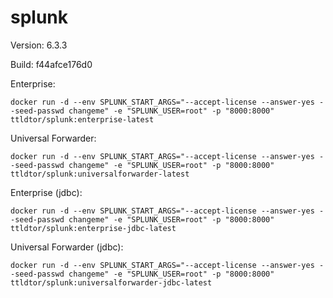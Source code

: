 # splunk

Version: 6.3.3

Build: f44afce176d0

Enterprise:
```console
docker run -d --env SPLUNK_START_ARGS="--accept-license --answer-yes --seed-passwd changeme" -e "SPLUNK_USER=root" -p "8000:8000" ttldtor/splunk:enterprise-latest
```

Universal Forwarder:
```console
docker run -d --env SPLUNK_START_ARGS="--accept-license --answer-yes --seed-passwd changeme" -e "SPLUNK_USER=root" -p "8000:8000" ttldtor/splunk:universalforwarder-latest
```

Enterprise (jdbc):
```console
docker run -d --env SPLUNK_START_ARGS="--accept-license --answer-yes --seed-passwd changeme" -e "SPLUNK_USER=root" -p "8000:8000" ttldtor/splunk:enterprise-jdbc-latest
```

Universal Forwarder (jdbc):
```console
docker run -d --env SPLUNK_START_ARGS="--accept-license --answer-yes --seed-passwd changeme" -e "SPLUNK_USER=root" -p "8000:8000" ttldtor/splunk:universalforwarder-jdbc-latest
```